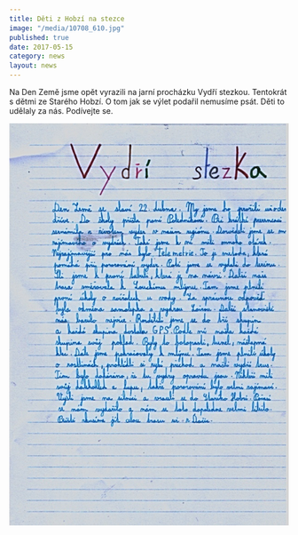 ```yaml
---
title: Děti z Hobzí na stezce
image: "/media/10708_610.jpg"
published: true
date: 2017-05-15
category: news
layout: news
---
```

Na Den Země jsme opět vyrazili na jarní procházku Vydří stezkou.
Tentokrát s dětmi ze Starého Hobzí. O tom jak se výlet podařil nemusíme
psát. Děti to udělaly za nás. Podívejte se.

![](/media/Scan_20170513_080801_610.jpg)

